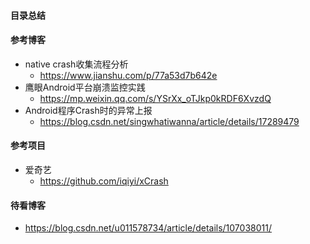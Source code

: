 #### 目录总结





#### 参考博客
- native crash收集流程分析
    - https://www.jianshu.com/p/77a53d7b642e
- 鹰眼Android平台崩溃监控实践
    - https://mp.weixin.qq.com/s/YSrXx_oTJkp0kRDF6XvzdQ
- Android程序Crash时的异常上报
    - https://blog.csdn.net/singwhatiwanna/article/details/17289479

#### 参考项目
- 爱奇艺
    - https://github.com/iqiyi/xCrash

#### 待看博客
- https://blog.csdn.net/u011578734/article/details/107038011/



